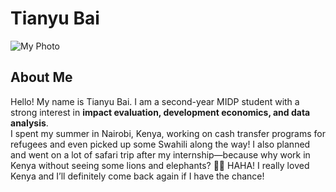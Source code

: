 # Tianyu Bai

![My Photo](Picture.HEIC)


## About Me  
Hello! My name is Tianyu Bai. I am a second-year MIDP student with a strong interest in **impact evaluation, development economics, and data analysis**.  
I spent my summer in Nairobi, Kenya, working on cash transfer programs for refugees and even picked up some Swahili along the way! I also planned and went on a lot of safari trip after my internship—because why work in Kenya without seeing some lions and elephants? 🦁🐘 HAHA! I really loved Kenya and I’ll definitely come back again if I have the chance!

